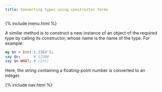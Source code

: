 ```yaml
---
title: Converting types using constructor forms
---
```


{% include menu.html %}

A similar method is to construct a new instance of an object of the required type by calling its constructor, whose name is the name of the type. For example:

```raku
my $n = Int('1.23E4');
say $n;      # 12300
say $n.WHAT; # (Int)
```

Here, the string containing a floating-point number is converted to an integer.

{% include nav.html %}
